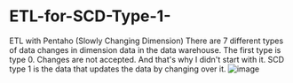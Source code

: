 # ETL-for-SCD-Type-1-
ETL with Pentaho (Slowly Changing Dimension)
There are 7 different types of data changes in dimension data in the data warehouse. 
The first type is type 0. Changes are not accepted. And that's why I didn't start with it. 
SCD type 1 is the data that updates the data by changing over it.
![image](https://github.com/SuleymanSamandov/ETL-for-SCD-Type-1-/assets/98223056/3942b78a-b0eb-490c-b1d9-2e9f7feb5027)
